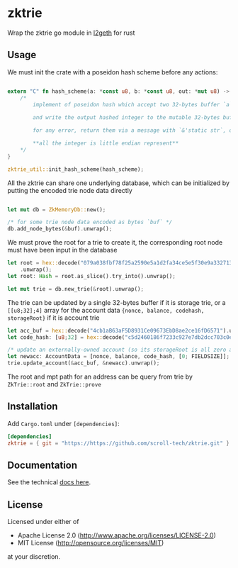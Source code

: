 # zktrie

Wrap the zktrie go module in [l2geth](http://github.com/scroll-tech/go-ethereum) for rust


## Usage

We must init the crate with a poseidon hash scheme before any actions:

```rust

extern "C" fn hash_scheme(a: *const u8, b: *const u8, out: *mut u8) -> *const i8 {
    /*
        implement of poseidon hash which accept two 32-bytes buffer `a` and `b` as integer of finite field
        
        and write the output hashed integer to the mutable 32-bytes buffer `out`

        for any error, return them via a message with `&'static str`, or return ptr::null for success

        **all the integer is little endian represent**
    */
}

zktrie_util::init_hash_scheme(hash_scheme);

```

All the zktrie can share one underlying database, which can be initialized by putting the encoded trie node data directly

```rust

let mut db = ZkMemoryDb::new();

/* for some trie node data encoded as bytes `buf` */
db.add_node_bytes(&buf).unwrap();

```

We must prove the root for a trie to create it, the corresponding root node must have been input in the database

```rust
let root = hex::decode("079a038fbf78f25a2590e5a1d2fa34ce5e5f30e9a332713b43fa0e51b8770ab8")
    .unwrap();
let root: Hash = root.as_slice().try_into().unwrap();

let mut trie = db.new_trie(&root).unwrap();
```

The trie can be updated by a single 32-bytes buffer if it is storage trie, or a `[[u8;32];4]` array for the account data `{nonce, balance, codehash, storageRoot}` if it is account trie

```rust
let acc_buf = hex::decode("4cb1aB63aF5D8931Ce09673EbD8ae2ce16fD6571").unwrap();
let code_hash: [u8;32] = hex::decode("c5d2460186f7233c927e7db2dcc703c0e500b653ca82273b7bfad8045d85a470").unwrap().as_slice().try_into().unwrap();

/* update an externally-owned account (so its storageRoot is all zero and code_hash equal to keccak256(nil)) */
let newacc: AccountData = [nonce, balance, code_hash, [0; FIELDSIZE]];
trie.update_account(&acc_buf, &newacc).unwrap();

```

The root and mpt path for an address can be query from trie by `ZkTrie::root` and `ZkTrie::prove`


## Installation

Add `Cargo.toml` under `[dependencies]`:

```toml
[dependencies]
zktrie = { git = "https://https://github.com/scroll-tech/zktrie.git" }
```


## Documentation

See the technical [docs here](docs/zktrie.md).


## License

Licensed under either of

- Apache License 2.0 (http://www.apache.org/licenses/LICENSE-2.0)
- MIT License (http://opensource.org/licenses/MIT)

at your discretion.
